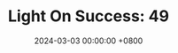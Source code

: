 ---
title: "Light On Success: 49"
date: 2024-03-03 00:00:00 +0800
categories: [Blogging]
tag: [Blogging]
image: https://pbs.twimg.com/media/GHCpfNAWgAAbT9L?format=jpg&name=large
---